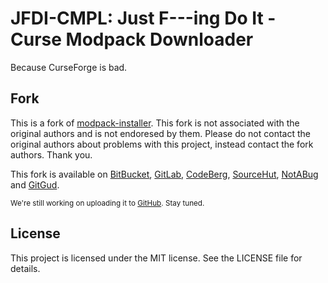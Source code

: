 # JFDI-CMPL: Just F---ing Do It - Curse Modpack Downloader

Because CurseForge is bad.

## Fork

This is a fork of [modpack-installer]. This fork is not associated with the
original authors and is not endoresed by them. Please do not contact the
original authors about problems with this project, instead contact the fork
authors. Thank you.

[modpack-installer]: https://github.com/cdbbnnyCode/modpack-installer

This fork is available on [BitBucket], [GitLab], [CodeBerg], [SourceHut],
[NotABug] and [GitGud].

<sub>We're still working on uploading it to [GitHub]. Stay tuned.</sub>

[BitBucket]: https://bitbucket.org/curseforgebad/jfdi-cmpdl/src/main/
[GitLab]: https://gitlab.com/curseforgebad/jfdi-cmpdl
[CodeBerg]: https://codeberg.org/curseforgebad/jfdi-cmpdl
[SourceHut]: https://git.sr.ht/~curseforgebad/jfdi-cmpdl
[NotABug]: https://notabug.org/curseforgebad/jfdi-cmpdl
[GitGud]: https://gitgud.io/curseforgebad/jfdi-cmpdl
[GitHub]: https://github.com/curseforgebad/jfdi-cmpdl

## License

This project is licensed under the MIT license. See the LICENSE file for
details.
